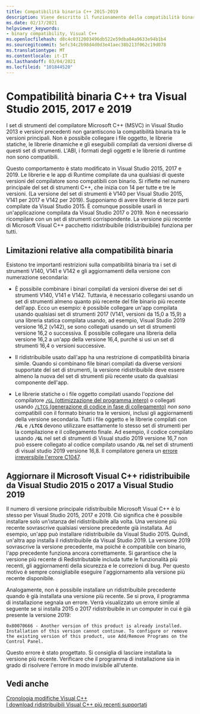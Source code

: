 ```yaml
---
title: Compatibilità binaria C++ 2015-2019
description: Viene descritto il funzionamento della compatibilità binaria tra i file C++ compilati in Visual Studio 2015, 2017 e 2019. Una Microsoft Visual C++ pacchetto ridistribuibile funziona per tutte e tre le versioni.
ms.date: 02/17/2021
helpviewer_keywords:
- binary compatibility, Visual C++
ms.openlocfilehash: d8c4c0312003496db522e59dba84a9633e94b1b4
ms.sourcegitcommit: 5efc34c2b98d4d0d3e41aec38b213f062c19d078
ms.translationtype: MT
ms.contentlocale: it-IT
ms.lasthandoff: 03/04/2021
ms.locfileid: "101844520"
---
```

# <a name="c-binary-compatibility-between-visual-studio-2015-2017-and-2019"></a>Compatibilità binaria C++ tra Visual Studio 2015, 2017 e 2019

I set di strumenti del compilatore Microsoft C++ (MSVC) in Visual Studio 2013 e versioni precedenti non garantiscono la compatibilità binaria tra le versioni principali. Non è possibile collegare i file oggetto, le librerie statiche, le librerie dinamiche e gli eseguibili compilati da versioni diverse di questi set di strumenti. L'ABI, i formati degli oggetti e le librerie di runtime non sono compatibili.

Questo comportamento è stato modificato in Visual Studio 2015, 2017 e 2019. Le librerie e le app di Runtime compilate da una qualsiasi di queste versioni del compilatore sono compatibili con binario. Si riflette nel numero principale del set di strumenti C++, che inizia con 14 per tutte e tre le versioni. (La versione del set di strumenti è V140 per Visual Studio 2015, V141 per 2017 e V142 per 2019). Supponiamo di avere librerie di terze parti compilate da Visual Studio 2015. È comunque possibile usarli in un'applicazione compilata da Visual Studio 2017 o 2019. Non è necessario ricompilare con un set di strumenti corrispondente. La versione più recente di Microsoft Visual C++ pacchetto ridistribuibile (ridistribuibile) funziona per tutti.

## <a name="restrictions-on-binary-compatibility"></a>Limitazioni relative alla compatibilità binaria

Esistono tre importanti restrizioni sulla compatibilità binaria tra i set di strumenti V140, V141 e V142 e gli aggiornamenti della versione con numerazione secondaria:

- È possibile combinare i binari compilati da versioni diverse dei set di strumenti V140, V141 e V142. Tuttavia, è necessario collegarsi usando un set di strumenti almeno quanto più recente del file binario più recente dell'app. Ecco un esempio: è possibile collegare un'app compilata usando qualsiasi set di strumenti 2017 (V141, versioni da 15,0 a 15,9) a una libreria statica compilata usando, ad esempio, Visual Studio 2019 versione 16,2 (v142), se sono collegati usando un set di strumenti versione 16,2 o successiva. È possibile collegare una libreria della versione 16,2 a un'app della versione 16,4, purché si usi un set di strumenti 16,4 o versioni successive.

- Il ridistribuibile usato dall'app ha una restrizione di compatibilità binaria simile. Quando si combinano file binari compilati da diverse versioni supportate del set di strumenti, la versione ridistribuibile deve essere almeno la nuova del set di strumenti più recente usato da qualsiasi componente dell'app.

- Le librerie statiche o i file oggetto compilati usando l'opzione del compilatore [ `/GL` (ottimizzazione del programma intero)](../build/reference/gl-whole-program-optimization.md) o collegati usando [ `/LTCG` (generazione di codice in fase di collegamento)](../build/reference/ltcg-link-time-code-generation.md) *non sono* compatibili con il formato binario tra le versioni, inclusi gli aggiornamenti della versione secondaria. Tutti i file oggetto e le librerie compilati con **`/GL`** e **`/LTCG`** devono utilizzare esattamente lo stesso set di strumenti per la compilazione e il collegamento finale. Ad esempio, il codice compilato usando **`/GL`** nel set di strumenti di Visual studio 2019 versione 16,7 non può essere collegato al codice compilato usando **`/GL`** nel set di strumenti di visual studio 2019 versione 16,8. Il compilatore genera un [errore irreversibile l'errore C1047](../error-messages/compiler-errors-1/fatal-error-c1047.md).

## <a name="upgrade-the-microsoft-visual-c-redistributable-from-visual-studio-2015-or-2017-to-visual-studio-2019"></a>Aggiornare il Microsoft Visual C++ ridistribuibile da Visual Studio 2015 o 2017 a Visual Studio 2019

Il numero di versione principale ridistribuibile Microsoft Visual C++ è lo stesso per Visual Studio 2015, 2017 e 2019. Ciò significa che è possibile installare solo un'istanza del ridistribuibile alla volta. Una versione più recente sovrascrive qualsiasi versione precedente già installata. Ad esempio, un'app può installare ridistribuibile da Visual Studio 2015. Quindi, un'altra app installa il ridistribuibile da Visual Studio 2019. La versione 2019 sovrascrive la versione precedente, ma poiché è compatibile con binario, l'app precedente funziona ancora correttamente. Si garantisce che la versione più recente di Redistributable includa tutte le funzionalità più recenti, gli aggiornamenti della sicurezza e le correzioni di bug. Per questo motivo è sempre consigliabile eseguire l'aggiornamento alla versione più recente disponibile.

Analogamente, non è possibile installare un ridistribuibile precedente quando è già installata una versione più recente. Se si prova, il programma di installazione segnala un errore. Verrà visualizzato un errore simile al seguente se si installa 2015 o 2017 ridistribuibile in un computer in cui è già presente la versione 2019:

```Output
0x80070666 - Another version of this product is already installed. Installation of this version cannot continue. To configure or remove the existing version of this product, use Add/Remove Programs on the Control Panel.
```

Questo errore è stato progettato. Si consiglia di lasciare installata la versione più recente. Verificare che il programma di installazione sia in grado di risolvere l'errore in modo invisibile all'utente.

## <a name="see-also"></a>Vedi anche

[Cronologia modifiche Visual C++](../porting/visual-cpp-change-history-2003-2015.md)\
[I download ridistribuibili Visual C++ più recenti supportati](https://support.microsoft.com/help/2977003/the-latest-supported-visual-c-downloads)
